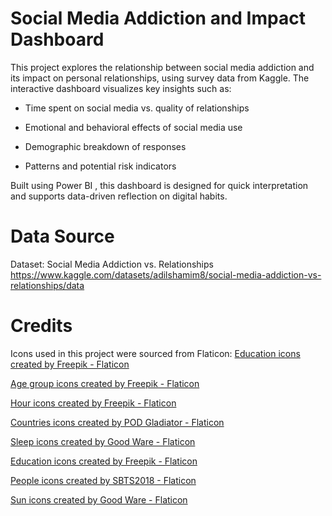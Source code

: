# Social Media Addiction and Impact Dashboard

This project explores the relationship between social media addiction and its impact on personal relationships, using survey data from Kaggle.
The interactive dashboard visualizes key insights such as:

- Time spent on social media vs. quality of relationships

- Emotional and behavioral effects of social media use

- Demographic breakdown of responses

- Patterns and potential risk indicators

Built using Power BI , this dashboard is designed for quick interpretation and supports data-driven reflection on digital habits.

# Data Source

Dataset: Social Media Addiction vs. Relationships 
https://www.kaggle.com/datasets/adilshamim8/social-media-addiction-vs-relationships/data

# Credits

Icons used in this project were sourced from Flaticon:
<a href="https://www.flaticon.com/free-icons/education" title="education icons">Education icons created by Freepik - Flaticon</a>

<a href="https://www.flaticon.com/free-icons/age-group" title="age group icons">Age group icons created by Freepik - Flaticon</a>

<a href="https://www.flaticon.com/free-icons/hour" title="hour icons">Hour icons created by Freepik - Flaticon</a>

<a href="https://www.flaticon.com/free-icons/countries" title="countries icons">Countries icons created by POD Gladiator - Flaticon</a>

<a href="https://www.flaticon.com/free-icons/sleep" title="sleep icons">Sleep icons created by Good Ware - Flaticon</a>

<a href="https://www.flaticon.com/free-icons/education" title="education icons">Education icons created by Freepik - Flaticon</a>

<a href="https://www.flaticon.com/free-icons/people" title="people icons">People icons created by SBTS2018 - Flaticon</a>

<a href="https://www.flaticon.com/free-icons/sun" title="sun icons">Sun icons created by Good Ware - Flaticon</a>
